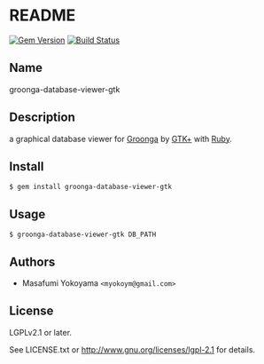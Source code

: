 # README

[![Gem Version](https://badge.fury.io/rb/groonga-database-viewer-gtk.svg)](http://badge.fury.io/rb/groonga-database-viewer-gtk)
[![Build Status](https://travis-ci.org/myokoym/groonga-database-viewer-gtk.png?branch=master)](https://travis-ci.org/myokoym/groonga-database-viewer-gtk)

## Name

groonga-database-viewer-gtk

## Description

a graphical database viewer for [Groonga][] by [GTK+][] with [Ruby][].

[Groonga]:http://groonga.org/
[GTK+]:http://www.gtk.org/
[Ruby]:https://www.ruby-lang.org/

## Install

    $ gem install groonga-database-viewer-gtk

## Usage

    $ groonga-database-viewer-gtk DB_PATH

## Authors

* Masafumi Yokoyama `<myokoym@gmail.com>`

## License

LGPLv2.1 or later.

See LICENSE.txt or http://www.gnu.org/licenses/lgpl-2.1 for details.
